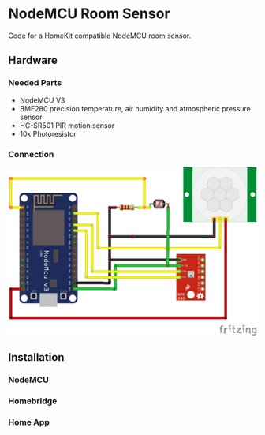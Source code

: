 # NodeMCU Room Sensor

Code for a HomeKit compatible NodeMCU room sensor.


## Hardware
### Needed Parts
* NodeMCU V3
* BME280 precision temperature, air humidity and atmospheric pressure sensor
* HC-SR501 PIR motion sensor
* 10k Photoresistor

### Connection
<img src="wiring_diagram.png" width="800">

## Installation

### NodeMCU

### Homebridge

### Home App
